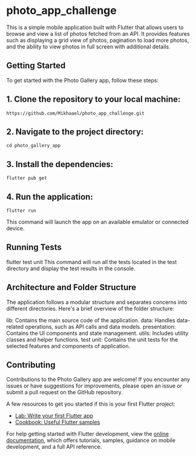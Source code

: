 # photo_app_challenge

This is a simple mobile application built with Flutter that allows users to browse and view a list of photos fetched from an API. It provides features such as displaying a grid view of photos, pagination to load more photos, and the ability to view photos in full screen with additional details.

## Getting Started

To get started with the Photo Gallery app, follow these steps:

## 1. Clone the repository to your local machine:
    https://github.com/Mikhaael/photo_app_challenge.git
## 2. Navigate to the project directory:
    cd photo_gallery_app
## 3. Install the dependencies:
    flutter pub get
## 4. Run the application:
    flutter run
This command will launch the app on an available emulator or connected device.

## Running Tests
   flutter test unit
This command will run all the tests located in the test directory and display the test results in the console.

## Architecture and Folder Structure
The application follows a modular structure and separates concerns into different directories. Here's a brief overview of the folder structure:

lib: Contains the main source code of the application.
  data: Handles data-related operations, such as API calls and data models.
  presentation: Contains the UI components and state management.
  utils: Includes utility classes and helper functions.
  test unit: Contains the unit tests for the selected features and components of application.
  
 ## Contributing
Contributions to the Photo Gallery app are welcome! If you encounter any issues or have suggestions for improvements, please open an issue or submit a pull request on the GitHub repository.

A few resources to get you started if this is your first Flutter project:

- [Lab: Write your first Flutter app](https://docs.flutter.dev/get-started/codelab)
- [Cookbook: Useful Flutter samples](https://docs.flutter.dev/cookbook)

For help getting started with Flutter development, view the
[online documentation](https://docs.flutter.dev/), which offers tutorials,
samples, guidance on mobile development, and a full API reference.

